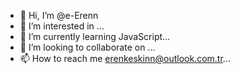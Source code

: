 - 👋 Hi, I’m @e-Erenn
- 👀 I’m interested in ...
- 🌱 I’m currently learning JavaScript...
- 💞️ I’m looking to collaborate on ...
- 📫 How to reach me erenkeskinn@outlook.com.tr...

<!---
e-Erenn/e-Erenn is a ✨ special ✨ repository because its `README.md` (this file) appears on your GitHub profile.
You can click the Preview link to take a look at your changes.
--->
